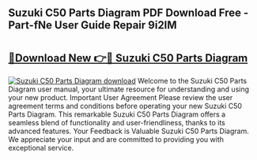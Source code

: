 ## Suzuki C50 Parts Diagram PDF Download Free - Part-fNe User Guide Repair 9i2IM

# <h2><a href="http://dftoys9.blite.top/?on=Suzuki+C50+Parts+Diagram">🔗Download New 👉🔴 Suzuki C50 Parts Diagram</a></h2>

[![Suzuki C50 Parts Diagram download](https://i.imgur.com/lujVjoI.png)](http://dftoys9.blite.top/?on=Suzuki+C50+Parts+Diagram)
Welcome to the Suzuki C50 Parts Diagram user manual, your ultimate resource for understanding and using your new product. Important User Agreement Please review the user agreement terms and conditions before operating your new Suzuki C50 Parts Diagram. This remarkable Suzuki C50 Parts Diagram offers a seamless blend of functionality and user-friendliness, thanks to its advanced features. Your Feedback is Valuable Suzuki C50 Parts Diagram. We appreciate your input and are committed to providing you with exceptional service.
